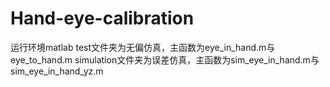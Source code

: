 # Hand-eye-calibration
运行环境matlab
test文件夹为无偏仿真，主函数为eye_in_hand.m与eye_to_hand.m
simulation文件夹为误差仿真，主函数为sim_eye_in_hand.m与sim_eye_in_hand_yz.m
